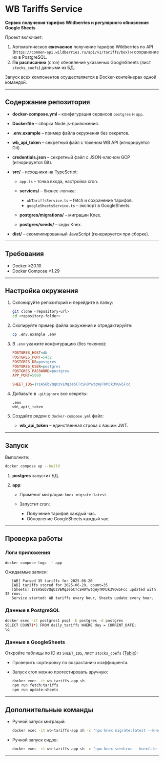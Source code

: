 # WB Tariffs Service

**Сервис получения тарифов Wildberries и регулярного обновления Google Sheets**

Проект включает:

1. Автоматическое **ежечасное** получение тарифов Wildberries по API (`https://common-api.wildberries.ru/api/v1/tariffs/box`) и сохранение их в PostgreSQL.
2. **По расписанию** (cron) обновление указанных GoogleSheets (лист `stocks_coefs`) данными из БД.

Запуск всех компонентов осуществляется в Docker-контейнерах одной командой.

---

## Содержание репозитория

* **docker-compose.yml** – конфигурация сервисов `postgres` и `app`.
* **Dockerfile** – сборка Node.js-приложения.
* **.env.example** – пример файла окружения без секретов.
* **wb\_api\_token** – секретный файл с токеном WB API (игнорируется Git).
* **credentials.json** – секретный файл с JSON-ключом GCP (игнорируется Git).
* **src/** – исходники на TypeScript:

    * `app.ts` – точка входа, настройка cron.
    * **services/** – бизнес-логика:

        * `wbTariffsService.ts` – fetch и сохранение тарифов.
        * `googleSheetsService.ts` – экспорт в GoogleSheets.
    * **postgres/migrations/** – миграции Knex.
    * **postgres/seeds/** – сиды Knex.
* **dist/** – скомпилированный JavaScript (генерируется при сборке).

---

## Требования

* Docker ≥20.10
* Docker Compose ≥1.29

---

## Настройка окружения

1. Склонируйте репозиторий и перейдите в папку:

   ```bash
   git clone <repository-url>
   cd <repository-folder>
   ```
2. Скопируйте пример файла окружения и отредактируйте:

   ```bash
   cp .env.example .env
   ```
3. В `.env` укажите конфигурацию (без токенов):

   ```ini
   POSTGRES_HOST=db
   POSTGRES_PORT=5432
   POSTGRES_DB=postgres
   POSTGRES_USER=postgres
   POSTGRES_PASSWORD=postgres
   APP_PORT=5000
   
   SHEET_IDS=1YsAS6bVQqOzVEMq3ebCTcSH0YwtqWyTKM3k3VOw5Fcc
   ```
4. Добавьте в `.gitignore` все секреты:

   ```
   .env
   wb\_api\_token
   ```
5. Создайте рядом с `docker-compose.yml` файл:
   - **wb_api_token** – единственная строка с вашим JWT.
---

## Запуск

Выполните:

```bash
docker compose up --build
```
1. **postgres** запустит БД.
2. **app**:

    * Применит миграции: `knex migrate:latest`.
    * Запустит cron:

        * Получение тарифов каждый час.
        * Обновление GoogleSheets каждый час.

---

## Проверка работы

### Логи приложения

```bash
docker compose logs -f app
```

Ожидаемые записи:

```
   [WB] Parsed 35 tariffs for 2025-06-20
   [WB] tariffs stored for 2025-06-20, count=35
   [Sheets] 1YsAS6bVQqOzVEMq3ebCTcSH0YwtqWyTKM3k3VOw5Fcc updated with 35 rows.
   Service started: WB tariffs every hour, Sheets update every hour.
```

### Данные в PostgreSQL

```bash
docker exec -it postgres1 psql -U postgres -d postgres
SELECT COUNT(*) FROM daily_tariffs WHERE day = CURRENT_DATE;
\q
```

### Данные в GoogleSheets

Откройте таблицы по ID из `SHEET_IDS`, лист `stocks_coefs` ([Table](https://docs.google.com/spreadsheets/d/1YsAS6bVQqOzVEMq3ebCTcSH0YwtqWyTKM3k3VOw5Fcc/edit?gid=0#gid=0)):

* Проверить сортировку по возрастанию коэффициента.
* Запуск cron можно протестировать вручную:

  ```bash
  docker exec -it wb-tariffs-app sh
  npm run fetch:tariffs
  npm run update:sheets
  ```

---

## Дополнительные команды

* Ручной запуск миграций:

  ```bash
  docker exec -it wb-tariffs-app sh -c "npx knex migrate:latest --knexfile dist/config/knex/knexfile.js --cwd ."
  ```
* Ручной запуск сидов:

  ```bash
  docker exec -it wb-tariffs-app sh -c "npx knex seed:run --knexfile dist/config/knex/knexfile.js --cwd ."
  ```

---